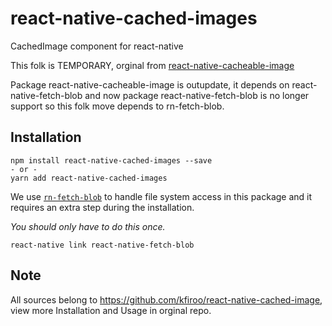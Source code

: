 # react-native-cached-images

CachedImage component for react-native

This folk is TEMPORARY, orginal from [react-native-cacheable-image](https://github.com/jayesbe/react-native-cacheable-image)

Package react-native-cacheable-image is outupdate, it depends on react-native-fetch-blob and now package react-native-fetch-blob is no longer support so this folk move depends to rn-fetch-blob.

## Installation

    npm install react-native-cached-images --save
    - or -
    yarn add react-native-cached-images

We use [`rn-fetch-blob`](https://github.com/joltup/rn-fetch-blob) to handle file system access in this package and it requires an extra step during the installation.

_You should only have to do this once._

    react-native link react-native-fetch-blob

## Note

All sources belong to https://github.com/kfiroo/react-native-cached-image, view more Installation and Usage in orginal repo.
